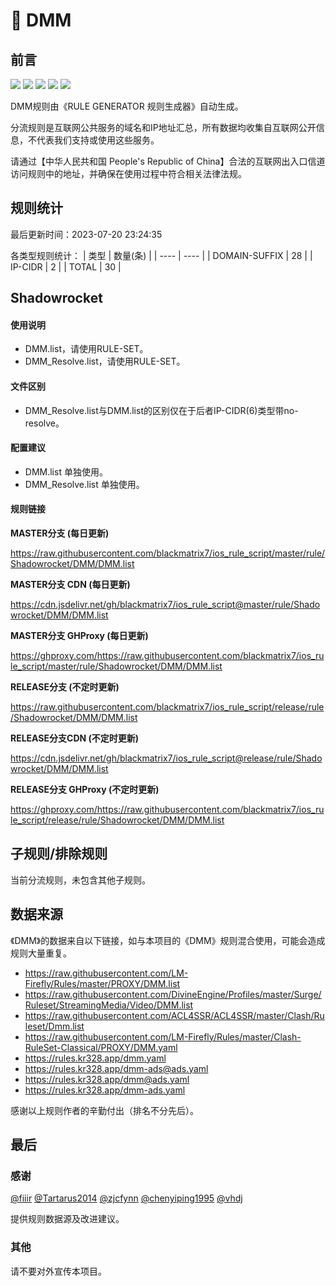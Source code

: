 # 🧸 DMM

## 前言

![](https://shields.io/badge/-移除重复规则-ff69b4) ![](https://shields.io/badge/-DOMAIN与DOMAIN--SUFFIX合并-green) ![](https://shields.io/badge/-DOMAIN--SUFFIX间合并-critical) ![](https://shields.io/badge/-DOMAIN--SUFFIX与DOMAIN--KEYWORD合并-blue) ![](https://shields.io/badge/-IP--CIDR(6)合并-blueviolet) 

DMM规则由《RULE GENERATOR 规则生成器》自动生成。

分流规则是互联网公共服务的域名和IP地址汇总，所有数据均收集自互联网公开信息，不代表我们支持或使用这些服务。

请通过【中华人民共和国 People's Republic of China】合法的互联网出入口信道访问规则中的地址，并确保在使用过程中符合相关法律法规。

## 规则统计

最后更新时间：2023-07-20 23:24:35

各类型规则统计：
| 类型 | 数量(条)  | 
| ---- | ----  |
| DOMAIN-SUFFIX | 28  | 
| IP-CIDR | 2  | 
| TOTAL | 30  | 


## Shadowrocket 

#### 使用说明
- DMM.list，请使用RULE-SET。
- DMM_Resolve.list，请使用RULE-SET。

#### 文件区别
- DMM_Resolve.list与DMM.list的区别仅在于后者IP-CIDR(6)类型带no-resolve。

#### 配置建议
- DMM.list 单独使用。
- DMM_Resolve.list 单独使用。

#### 规则链接
**MASTER分支 (每日更新)**

https://raw.githubusercontent.com/blackmatrix7/ios_rule_script/master/rule/Shadowrocket/DMM/DMM.list

**MASTER分支 CDN (每日更新)**

https://cdn.jsdelivr.net/gh/blackmatrix7/ios_rule_script@master/rule/Shadowrocket/DMM/DMM.list

**MASTER分支 GHProxy (每日更新)**

https://ghproxy.com/https://raw.githubusercontent.com/blackmatrix7/ios_rule_script/master/rule/Shadowrocket/DMM/DMM.list

**RELEASE分支 (不定时更新)**

https://raw.githubusercontent.com/blackmatrix7/ios_rule_script/release/rule/Shadowrocket/DMM/DMM.list

**RELEASE分支CDN (不定时更新)**

https://cdn.jsdelivr.net/gh/blackmatrix7/ios_rule_script@release/rule/Shadowrocket/DMM/DMM.list

**RELEASE分支 GHProxy (不定时更新)**

https://ghproxy.com/https://raw.githubusercontent.com/blackmatrix7/ios_rule_script/release/rule/Shadowrocket/DMM/DMM.list

## 子规则/排除规则


当前分流规则，未包含其他子规则。

## 数据来源

《DMM》的数据来自以下链接，如与本项目的《DMM》规则混合使用，可能会造成规则大量重复。

- https://raw.githubusercontent.com/LM-Firefly/Rules/master/PROXY/DMM.list
- https://raw.githubusercontent.com/DivineEngine/Profiles/master/Surge/Ruleset/StreamingMedia/Video/DMM.list
- https://raw.githubusercontent.com/ACL4SSR/ACL4SSR/master/Clash/Ruleset/Dmm.list
- https://raw.githubusercontent.com/LM-Firefly/Rules/master/Clash-RuleSet-Classical/PROXY/DMM.yaml
- https://rules.kr328.app/dmm.yaml
- https://rules.kr328.app/dmm-ads@ads.yaml
- https://rules.kr328.app/dmm@ads.yaml
- https://rules.kr328.app/dmm-ads.yaml


感谢以上规则作者的辛勤付出（排名不分先后）。

## 最后

### 感谢

[@fiiir](https://github.com/fiiir) [@Tartarus2014](https://github.com/Tartarus2014) [@zjcfynn](https://github.com/zjcfynn) [@chenyiping1995](https://github.com/chenyiping1995) [@vhdj](https://github.com/vhdj)

提供规则数据源及改进建议。

### 其他

请不要对外宣传本项目。